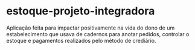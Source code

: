 # estoque-projeto-integradora
 
Aplicação feita para impactar positivamente na vida do dono de um estabelecimento que usava de cadernos para anotar pedidos, controlar o estoque e pagamentos realizados pelo método de crediário.
